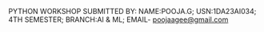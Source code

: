PYTHON WORKSHOP
SUBMITTED BY:
NAME:POOJA.G;
USN:1DA23AI034;
4TH SEMESTER;
BRANCH:AI & ML;
EMAIL- poojaagee@gmail.com
